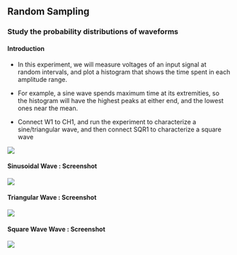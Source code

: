 Random Sampling
---

### Study the probability distributions of waveforms

#### Introduction

* In this experiment, we will measure voltages of an input signal at random intervals, and plot a histogram that shows the time spent in each amplitude range.

* For example, a sine wave spends maximum time at its extremities, so the histogram will have the highest peaks at either end, and the lowest ones near the mean.

* Connect W1 to CH1, and run the experiment to characterize a sine/triangular wave, and then connect SQR1 to characterize a square wave

![](file:///android_asset/DOC_HTML/apps/images/schematics/PlotAC.svg@100%|auto)

#### Sinusoidal Wave : Screenshot

![](file:///android_asset/DOC_HTML/apps/images/screenshots/random_sine.png@100%|auto)

#### Triangular Wave : Screenshot

![](file:///android_asset/DOC_HTML/apps/images/screenshots/random_triangle.png@100%|auto)

#### Square Wave Wave : Screenshot
![](file:///android_asset/DOC_HTML/apps/images/screenshots/random_square.png@100%|auto)
